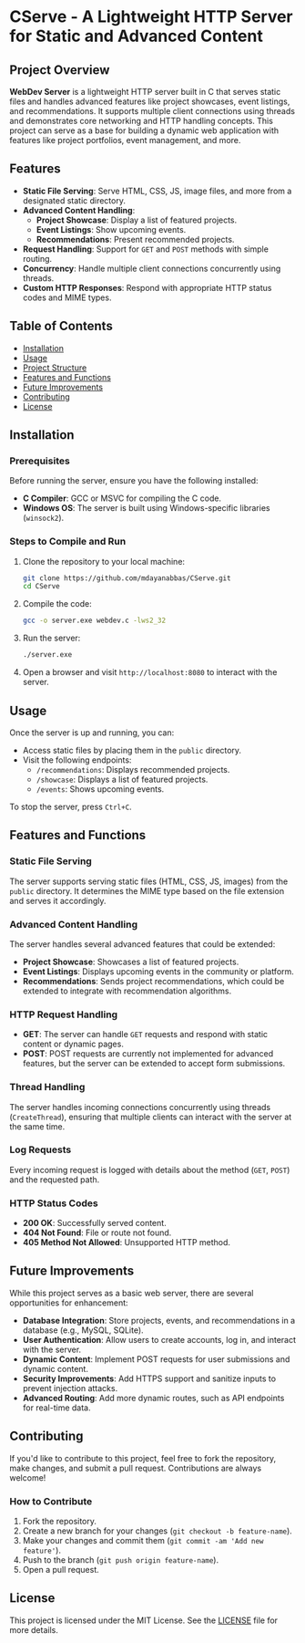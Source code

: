 # CServe - A Lightweight HTTP Server for Static and Advanced Content

## Project Overview

**WebDev Server** is a lightweight HTTP server built in C that serves static files and handles advanced features like project showcases, event listings, and recommendations. It supports multiple client connections using threads and demonstrates core networking and HTTP handling concepts. This project can serve as a base for building a dynamic web application with features like project portfolios, event management, and more.

## Features

- **Static File Serving**: Serve HTML, CSS, JS, image files, and more from a designated static directory.
- **Advanced Content Handling**:
  - **Project Showcase**: Display a list of featured projects.
  - **Event Listings**: Show upcoming events.
  - **Recommendations**: Present recommended projects.
- **Request Handling**: Support for `GET` and `POST` methods with simple routing.
- **Concurrency**: Handle multiple client connections concurrently using threads.
- **Custom HTTP Responses**: Respond with appropriate HTTP status codes and MIME types.

## Table of Contents

- [Installation](#installation)
- [Usage](#usage)
- [Project Structure](#project-structure)
- [Features and Functions](#features-and-functions)
- [Future Improvements](#future-improvements)
- [Contributing](#contributing)
- [License](#license)

## Installation

### Prerequisites

Before running the server, ensure you have the following installed:
- **C Compiler**: GCC or MSVC for compiling the C code.
- **Windows OS**: The server is built using Windows-specific libraries (`winsock2`).

### Steps to Compile and Run

1. Clone the repository to your local machine:
    ```bash
    git clone https://github.com/mdayanabbas/CServe.git
    cd CServe
    ```

2. Compile the code:
    ```bash
    gcc -o server.exe webdev.c -lws2_32
    ```

3. Run the server:
    ```bash
    ./server.exe
    ```

4. Open a browser and visit `http://localhost:8080` to interact with the server.

## Usage

Once the server is up and running, you can:

- Access static files by placing them in the `public` directory.
- Visit the following endpoints:
  - `/recommendations`: Displays recommended projects.
  - `/showcase`: Displays a list of featured projects.
  - `/events`: Shows upcoming events.
  
To stop the server, press `Ctrl+C`.

## Features and Functions

### Static File Serving
The server supports serving static files (HTML, CSS, JS, images) from the `public` directory. It determines the MIME type based on the file extension and serves it accordingly.

### Advanced Content Handling
The server handles several advanced features that could be extended:

- **Project Showcase**: Showcases a list of featured projects.
- **Event Listings**: Displays upcoming events in the community or platform.
- **Recommendations**: Sends project recommendations, which could be extended to integrate with recommendation algorithms.

### HTTP Request Handling

- **GET**: The server can handle `GET` requests and respond with static content or dynamic pages.
- **POST**: POST requests are currently not implemented for advanced features, but the server can be extended to accept form submissions.

### Thread Handling
The server handles incoming connections concurrently using threads (`CreateThread`), ensuring that multiple clients can interact with the server at the same time.

### Log Requests
Every incoming request is logged with details about the method (`GET`, `POST`) and the requested path.

### HTTP Status Codes
- **200 OK**: Successfully served content.
- **404 Not Found**: File or route not found.
- **405 Method Not Allowed**: Unsupported HTTP method.

## Future Improvements
While this project serves as a basic web server, there are several opportunities for enhancement:

- **Database Integration**: Store projects, events, and recommendations in a database (e.g., MySQL, SQLite).
- **User Authentication**: Allow users to create accounts, log in, and interact with the server.
- **Dynamic Content**: Implement POST requests for user submissions and dynamic content.
- **Security Improvements**: Add HTTPS support and sanitize inputs to prevent injection attacks.
- **Advanced Routing**: Add more dynamic routes, such as API endpoints for real-time data.

## Contributing
If you'd like to contribute to this project, feel free to fork the repository, make changes, and submit a pull request. Contributions are always welcome!

### How to Contribute
1. Fork the repository.
2. Create a new branch for your changes (`git checkout -b feature-name`).
3. Make your changes and commit them (`git commit -am 'Add new feature'`).
4. Push to the branch (`git push origin feature-name`).
5. Open a pull request.

## License
This project is licensed under the MIT License. See the [LICENSE](LICENSE) file for more details.
